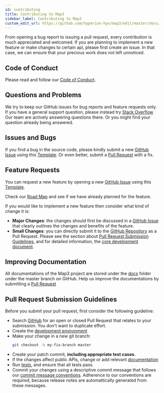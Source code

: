 ```yaml
---
id: contributing
title: Contributing to Map3
sidebar_label: Contributing to Map3
custom_edit_url: https://github.com/hyperion-hyn/map3/edit/master/docs/contributing.md
---
```

From opening a bug report to issuing a pull request, every contribution is
much appreciated and welcomed. If you are planning to implement a new feature or
make changes to certain api, please first create an issue. In that case, we can
ensure that your precious work does not left unnoticed. 

## Code of Conduct
Please read and follow our [Code of Conduct](code-of-conduct.md). 

## Questions and Problems

We try to keep our GitHub issues for bug reports and feature requests only. If you have a general
support question, please instead try [Stack Overflow](https://stackoverflow.com/questions/tagged/map3)
Our team are actively answering questions there. Or you might find your question already being
answered.

## Issues and Bugs

If you find a bug in the source code, please kindly submit a new [GitHub Issue](https://github.com/hyperion-hyn/map3/issues)
using this [Template](https://github.com/hyperion-hyn/map3/issues/new?template=bug_report.md). Or even
better, submit a [Pull Request](https://github.com/hyperion-hyn/map3/pulls) with a fix.

## Feature Requests

You can request a new feature by opening a new [GitHub Issue](https://github.com/hyperion-hyn/map3/issues)
using this [Template](https://github.com/hyperion-hyn/map3/issues/new?template=feature_request.md). 

Check our [Road Map]() and see if we have already planned for the feature. 

If you would like to implement a new feature then consider what kind of change it is:
- **Major Changes**: the changes should first be discussed in a [GitHub Issue](https://github.com/hyperion-hyn/map3/issues)
that clearly outlines the changes and benefits of the feature. 
- **Small Changes**: you can directly submit it to the [GitHub Repository](https://github.com/hyperion-hyn/map3)
as a Pull Request. Please see the section about [Pull Request Submission Guidelines](#submit-pr), and for detailed information,
the [core development document](developers.md).

## Improving Documentation

All documentations of the Map3 project are stored under the [docs](https://github.com/hyperion-hyn/map3/edit/master/docs)
folder under the master branch on GitHub. Help us improve the documentations by submitting a 
[Pull Request](https://github.com/hyperion-hyn/map3/pulls)

## <a name="submit-pr"></a> Pull Request Submission Guidelines
Before you submit your pull request, first consider the following guideline:
- Search [GitHub](https://github.com/hyperion-hyn/map3/pulls) for an open or closed
Pull Request that relates to your submission. You don't want to duplicate effort.
- Create the [development environment](developers.md)
- Make your change in a new git branch:
    ```bash
    git checkout -b my-fix-branch master
    ```
- Create your patch commit, **including appropriate test cases.**
- If the changes affect public APIs, change or add relevant [documentation](developers.md)
- Run [tests](developers.md), and ensure that all tests pass.
- Commit your changes using a descriptive commit message that follows our 
[commit message conventions](developers.md). Adherence to our conventions are required,
 because release notes are automattically generated from these messages.